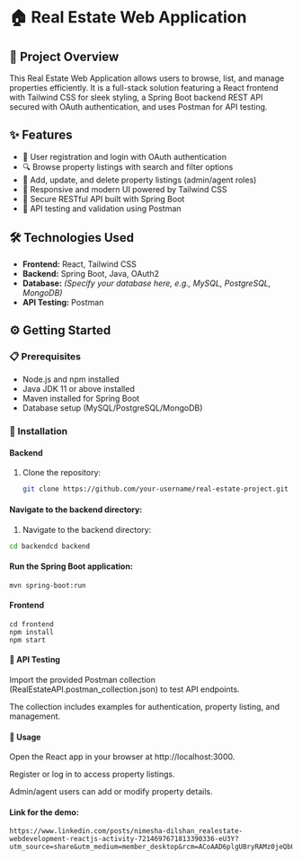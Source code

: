 # 🏠 Real Estate Web Application

## 🚀 Project Overview
This Real Estate Web Application allows users to browse, list, and manage properties efficiently. It is a full-stack solution featuring a React frontend with Tailwind CSS for sleek styling, a Spring Boot backend REST API secured with OAuth authentication, and uses Postman for API testing.

## ✨ Features
- 🔐 User registration and login with OAuth authentication
- 🔍 Browse property listings with search and filter options
- 🏢 Add, update, and delete property listings (admin/agent roles)
- 🎨 Responsive and modern UI powered by Tailwind CSS
- 🔧 Secure RESTful API built with Spring Boot
- 🧪 API testing and validation using Postman

## 🛠️ Technologies Used
- **Frontend:** React, Tailwind CSS
- **Backend:** Spring Boot, Java, OAuth2
- **Database:** *(Specify your database here, e.g., MySQL, PostgreSQL, MongoDB)*
- **API Testing:** Postman

## ⚙️ Getting Started

### 📋 Prerequisites
- Node.js and npm installed
- Java JDK 11 or above installed
- Maven installed for Spring Boot
- Database setup (MySQL/PostgreSQL/MongoDB)

### 🧩 Installation

#### Backend
1. Clone the repository:
   ```bash
   git clone https://github.com/your-username/real-estate-project.git

#### Navigate to the backend directory:
   1. Navigate to the backend directory:
   ```bash
   cd backendcd backend
```

#### Run the Spring Boot application:

```
mvn spring-boot:run
```

#### Frontend

```
cd frontend
npm install
npm start

```

#### 🧪 API Testing
Import the provided Postman collection (RealEstateAPI.postman_collection.json) to test API endpoints.

The collection includes examples for authentication, property listing, and management.

#### 🎯 Usage
Open the React app in your browser at http://localhost:3000.

Register or log in to access property listings.

Admin/agent users can add or modify property details.



#### Link for the demo:
```
https://www.linkedin.com/posts/nimesha-dilshan_realestate-webdevelopment-reactjs-activity-7214697671813390336-eU3Y?utm_source=share&utm_medium=member_desktop&rcm=ACoAAD6plgUBryRAMz0jeQbU6FTEwef02ovtmxo
```
